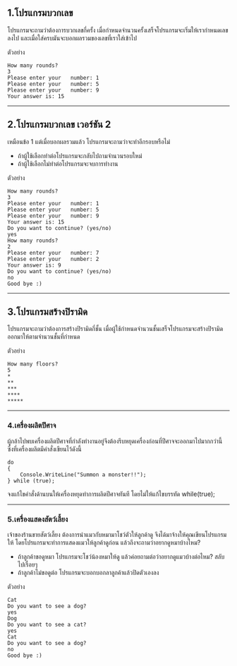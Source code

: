 ## 1.โปรแกรมบวกเลข
โปรแกรมจะถามว่าต้องการบวกเลขกี่ครั้ง
เมื่อกำหนดจำนวนครั้งเสร็จโปรแกรมจะเริ่มให้เรากำหนดเลขลงไป 
และเมื่อใส่ครบมันจะบอกผลรวมของเลขที่เราใส่เข้าไป

ตัวอย่าง  
```
How many rounds?  
3  
Please enter your   number: 1  
Please enter your   number: 5  
Please enter your   number: 9  
Your answer is: 15  
```
---
## 2.โปรแกรมบวกเลข เวอร์ชัน 2
เหมือนข้อ 1 แต่เมื่อบอกผลรวมแล้ว โปรแกรมจะถามว่าจะทำอีกรอบหรือไม่  
 - ถ้าผู้ใช้เลือกทำต่อโปรแกรมจะกลับไปถามจำนวนรอบใหม่
 - ถ้าผู้ใช้เลือกไม่ทำต่อโปรแกรมจะจบการทำงาน

ตัวอย่าง  
```
How many rounds?  
3  
Please enter your   number: 1  
Please enter your   number: 5  
Please enter your   number: 9  
Your answer is: 15  
Do you want to continue? (yes/no)
yes
How many rounds?  
2  
Please enter your   number: 7  
Please enter your   number: 2  
Your answer is: 9  
Do you want to continue? (yes/no)
no
Good bye :)
```
---
## 3.โปรแกรมสร้างปิรามิด
โปรแกรมจะถามว่าต้องการสร้างปิรามิดกี่ชั้น เมื่อผู้ใช้กำหนดจำนวนชั้นเสร็จโปรแกรมจะสร้างปิรามิดออกมาให้ตามจำนวนชั้นที่กำหนด

ตัวอย่าง  
```
How many floors?  
5  
*  
**  
***  
****  
*****  
```
---
### 4.เครื่องผลิตปีศาจ
ผู้กล้าไปพบเครื่องผลิตปีศาจที่กำลังทำงานอยู่จึงต้องรีบหยุดเครื่องก่อนที่ปีศาจจะออกมาไปมากกว่านี้ ซึ่งที่เครื่องผลิตมีคำสั่งเขียนไว้ดังนี้
```
do
{
	Console.WriteLine("Summon a monster!!");
} while (true);
```
จงแก้ไขคำสั่งด้านบนให้เครื่องหยุดทำการผลิตปีศาจทันที โดยไม่ให้แก้ไขบรรทัด while(true);

---
### 5.เครื่องแสดงสัตว์เลี้ยง
เจ้าของร้านขายสัตว์เลี้ยง ต้องการนำแมวกับหมามาโชว์ตัวให้ลูกค้าดู จึงได้มาจ้างให้คุณเขียนโปรแกรมให้ โดยโปรแกรมจะทำการแสดงแมวให้ลูกค้าดูก่อน แล้วถึงจะถามว่าอยากดูหมาบ้างไหม?
 * ถ้าลูกค้าขอดูหมา โปรแกรมจะโชว์น้องหมาให้ดู แล้วค่อยถามต่อว่าอยากดูแมวบ้างต่อไหม? สลับไปเรื่อยๆ
 * ถ้าลูกค้าไม่ขอดูต่อ โปรแกรมจะบอกบอกลาลูกค้าแล้วปิดตัวเองลง

ตัวอย่าง

```
Cat
Do you want to see a dog?
yes
Dog
Do you want to see a cat?
yes
Cat
Do you want to see a dog?
no
Good bye :)
```